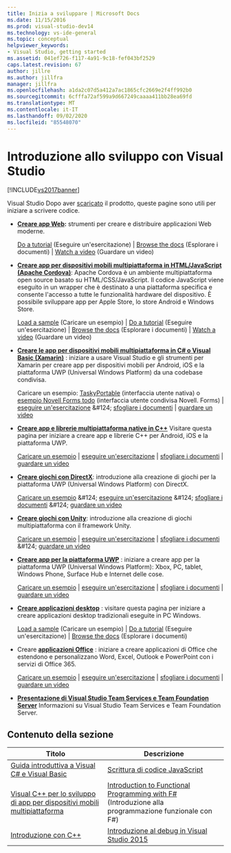 ```yaml
---
title: Inizia a sviluppare | Microsoft Docs
ms.date: 11/15/2016
ms.prod: visual-studio-dev14
ms.technology: vs-ide-general
ms.topic: conceptual
helpviewer_keywords:
- Visual Studio, getting started
ms.assetid: 041ef726-f117-4a91-9c18-fef043bf2529
caps.latest.revision: 67
author: jillre
ms.author: jillfra
manager: jillfra
ms.openlocfilehash: a1da2c07d5a412a7ac1865cfc2669e2f4ff992b0
ms.sourcegitcommit: 6cfffa72af599a9d667249caaaa411bb28ea69fd
ms.translationtype: MT
ms.contentlocale: it-IT
ms.lasthandoff: 09/02/2020
ms.locfileid: "85548070"
---
```

# <a name="get-started-developing-with-visual-studio"></a>Introduzione allo sviluppo con Visual Studio
[!INCLUDE[vs2017banner](../includes/vs2017banner.md)]

Visual Studio Dopo aver [scaricato](https://visualstudio.microsoft.com/vs/community/) il prodotto, queste pagine sono utili per iniziare a scrivere codice.

- **[Creare app Web](https://www.visualstudio.com/features/modern-web-tooling-vs):** strumenti per creare e distribuire applicazioni Web moderne.

     [Do a tutorial](https://docs.asp.net/en/latest/tutorials/your-first-aspnet-application.html) (Eseguire un'esercitazione) &#124;                               [Browse the docs](https://docs.asp.net/) (Esplorare i documenti) &#124;                                   [Watch a video](/aspnet/core/?view=aspnetcore-3.0) (Guardare un video)

- **[Creare app per dispositivi mobili multipiattaforma in HTML/JavaScript (Apache Cordova)](/visualstudio/cross-platform/tools-for-cordova/?view=toolsforcordova-2017)**: Apache Cordova è un ambiente multipiattaforma open source basato su HTML/CSS/JavaScript.  Il codice JavaScript viene eseguito in un wrapper che è destinato a una piattaforma specifica e consente l'accesso a tutte le funzionalità hardware del dispositivo. È possibile sviluppare app per Apple Store, lo store Android e Windows Store.

     [Load a sample](https://github.com/Microsoft/cordova-samples/tree/master/todo-angularjs) (Caricare un esempio) &#124;   [Do a tutorial](/visualstudio/cross-platform/tools-for-cordova/?view=toolsforcordova-2017) (Eseguire un'esercitazione) &#124;                               [Browse the docs](/visualstudio/cross-platform/tools-for-cordova/?view=toolsforcordova-2017) (Esplorare i documenti) &#124;                                [Watch a video](https://channel9.msdn.com/Blogs/Seth-Juarez/Getting-Started-with-Apache-Cordova-in-Visual-Studio) (Guardare un video)

- **[Creare le app per dispositivi mobili multipiattaforma in C# o Visual Basic (Xamarin)](../cross-platform/visual-studio-and-xamarin.md)** : iniziare a usare Visual Studio e gli strumenti per Xamarin per creare app per dispositivi mobili per Android, iOS e la piattaforma UWP (Universal Windows Platform) da una codebase condivisa.

     Caricare un esempio: [TaskyPortable](https://github.com/xamarin/mobile-samples/tree/master/TaskyPortable) (interfaccia utente nativa) o  [esempio Novell Forms todo](https://github.com/xamarin/xamarin-forms-samples/tree/master/Todo) (interfaccia utente condivisa Novell. Forms) &#124;   [eseguire un'esercitazione](https://msdn.microsoft.com/library/dn879698\(v=vs.140\).aspx) &#124;                             [sfogliare i documenti](https://msdn.microsoft.com/library/mt299001.aspx) &#124;                                  [guardare un video](https://channel9.msdn.com/Series/Cross-Platform-Development-with-Xamarin--Visual-Studio/01)

- **[Creare app e librerie multipiattaforma native in C++](https://www.visualstudio.com/explore/cplusplus-mdd-vs.aspx)** Visitare questa pagina per iniziare a creare app e librerie C++ per Android, iOS e la piattaforma UWP.

     [Caricare un esempio](https://code.msdn.microsoft.com/MoreTeaPots-Android-a9bd8549) &#124;   [eseguire un'esercitazione](https://msdn.microsoft.com/library/dn707595.aspx) &#124;                             [sfogliare i documenti](https://msdn.microsoft.com/library/dn707591.aspx) &#124;                                  [guardare un video](https://channel9.msdn.com/Series/ConnectOn-Demand/239)

- **[Creare giochi con DirectX](https://msdn.microsoft.com/library/windows/desktop/ee663274\(v=vs.85\).aspx)**: introduzione alla creazione di giochi per la piattaforma UWP (Universal Windows Platform) con DirectX.

     [Caricare un esempio](https://msdn.microsoft.com/library/windows/desktop/bb153300\(v=vs.85\).aspx) &#124;                    [eseguire un'esercitazione](https://msdn.microsoft.com/library/windows/desktop/bb153264\(v=vs.85\).aspx) &#124;                                [sfogliare i documenti](https://msdn.microsoft.com/library/windows/desktop/ee663274\(v=vs.85\).aspx) &#124;                                   [guardare un video](https://channel9.msdn.com/Series/Introduction-to-C-and-DirectX-Game-Development/01)

- **[Creare giochi con Unity](../cross-platform/visual-studio-tools-for-unity.md)**: introduzione alla creazione di giochi multipiattaforma con il framework Unity.

     [Caricare un esempio](http://unity3d.com/learn/resources/downloads) &#124;                     [eseguire un'esercitazione](https://learn.unity.com/projects) &#124;                               [sfogliare i documenti](https://msdn.microsoft.com/library/dn940019\(v=vs.140\).aspx) &#124;     [guardare un video](https://www.youtube.com/playlist?list=PLReL099Y5nRfseAg0k1SJOlpqdcsDs8Em)

- **[Creare app per la piattaforma UWP](https://dev.windows.com/windows-apps)** : iniziare a creare app per la piattaforma UWP (Universal Windows Platform): Xbox, PC, tablet, Windows Phone, Surface Hub e Internet delle cose.

     [Caricare un esempio](https://github.com/Microsoft/Windows-universal-samples) &#124;                          [eseguire un'esercitazione](https://msdn.microsoft.com/library/windows/apps/dn765018.aspx) &#124;                                [sfogliare i documenti](https://dev.windows.com) &#124;     [guardare un video](https://channel9.msdn.com/Blogs/One-Dev-Minute/Getting-started-with-Windows-10)

- **[Creare applicazioni desktop](https://dev.windows.com/desktop)** : visitare questa pagina per iniziare a creare applicazioni desktop tradizionali eseguite in PC Windows.

     [Load a sample](https://github.com/microsoft/windows-classic-samples) (Caricare un esempio) &#124;                     [Do a tutorial](https://msdn.microsoft.com/library/dd492171.aspx) (Eseguire un'esercitazione) &#124;                               [Browse the docs](https://dev.windows.com/desktop) (Esplorare i documenti)

- Creare **[applicazioni Office](https://msdn.microsoft.com/library/fp161347.aspx)** : iniziare a creare applicazioni di Office che estendono e personalizzano Word, Excel, Outlook e PowerPoint con i servizi di Office 365.

     [Caricare un esempio](https://code.msdn.microsoft.com/office365/) &#124;                       [eseguire un'esercitazione](https://developer.microsoft.com/graph) &#124;                              [sfogliare i documenti](https://msdn.microsoft.com/office/aa905340.aspx) &#124;                                   [guardare un video](https://developer.microsoft.com/office/gallery/?filterBy=Videos)

- **[Presentazione di Visual Studio Team Services e Team Foundation Server](https://www.visualstudio.com/products/visual-studio-team-services-vs)**  Informazioni su Visual Studio Team Services e Team Foundation Server.

## <a name="in-this-section"></a>Contenuto della sezione

|Titolo|Descrizione|
|-|-|
|[Guida introduttiva a Visual C# e Visual Basic](../ide/getting-started-with-visual-csharp-and-visual-basic.md)|[Scrittura di codice JavaScript](https://msdn.microsoft.com/library/cte3c772\(v=vs.94\).aspx)|
|[Visual C++ per lo sviluppo di app per dispositivi mobili multipiattaforma](../cross-platform/visual-cpp-for-cross-platform-mobile-development.md)|[Introduction to Functional Programming with F#](https://msdn.microsoft.com/library/vstudio/dd233147.aspx) (Introduzione alla programmazione funzionale con F#)|
|[Introduzione con C++](../ide/getting-started-with-cpp-in-visual-studio.md)|[Introduzione al debug in Visual Studio 2015](../ide/getting-started-with-debugging-in-visual-studio-2015.md)|

